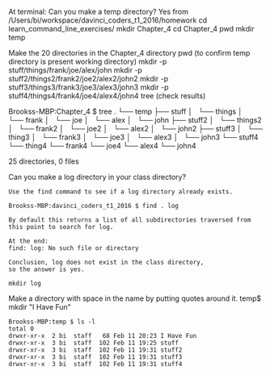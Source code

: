 At terminal:
  Can you make a temp directory?
  Yes
    from /Users/bi/workspace/davinci_coders_t1_2016/homework
    cd learn_command_line_exercises/
    mkdir Chapter_4
    cd Chapter_4
    pwd
    mkdir temp
    
  Make the 20 directories in the Chapter_4 directory
    pwd (to confirm temp directory is present working directory)
    mkdir -p stuff/things/frank/joe/alex/john
    mkdir -p stuff2/things2/frank2/joe2/alex2/john2
    mkdir -p stuff3/things3/frank3/joe3/alex3/john3
    mkdir -p stuff4/things4/frank4/joe4/alex4/john4
    tree (check results)
  
  Brookss-MBP:Chapter_4 $ tree
  .
  └── temp
      ├── stuff
      │   └── things
      │       └── frank
      │           └── joe
      │               └── alex
      │                   └── john
      ├── stuff2
      │   └── things2
      │       └── frank2
      │           └── joe2
      │               └── alex2
      │                   └── john2
      ├── stuff3
      │   └── thing3
      │       └── frank3
      │           └── joe3
      │               └── alex3
      │                   └── john3
      └── stuff4
          └── thing4
              └── frank4
                  └── joe4
                      └── alex4
                          └── john4
  
  25 directories, 0 files
  
  Can you make a log directory in your class directory?
  
    Use the find command to see if a log directory already exists.
  
    Brookss-MBP:davinci_coders_t1_2016 $ find . log
  
    By default this returns a list of all subdirectories traversed from
    this point to search for log.
  
    At the end:
    find: log: No such file or directory
  
    Conclusion, log does not exist in the class directory, 
    so the answer is yes.
  
    mkdir log
  
  Make a directory with space in the name by putting quotes around it.
    temp$ mkdir "I Have Fun"
    
    Brookss-MBP:temp $ ls -l
    total 0
    drwxr-xr-x  2 bi  staff   68 Feb 11 20:23 I Have Fun
    drwxr-xr-x  3 bi  staff  102 Feb 11 19:25 stuff
    drwxr-xr-x  3 bi  staff  102 Feb 11 19:31 stuff2
    drwxr-xr-x  3 bi  staff  102 Feb 11 19:31 stuff3
    drwxr-xr-x  3 bi  staff  102 Feb 11 19:31 stuff4
    
  
